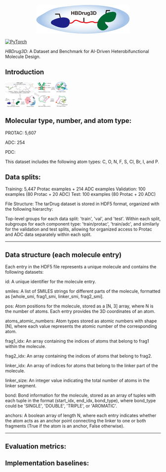 <p align="center">
    <img src="https://raw.githubusercontent.com/LiZhang30/HBDrug3D/main/images/logo.svg" alt="log" width="60%" />
    <br/>
</p>

<a href="https://pytorch.org/get-started/locally/"><img alt="PyTorch" src="https://img.shields.io/badge/PyTorch-ee4c2c?logo=pytorch&logoColor=white"></a>
</p>

_HBDrug3D_: A Dataset and Benchmark for AI-Driven Heterobifunctional Molecule Design.

## Introduction

<img src="https://raw.githubusercontent.com/LiZhang30/HBDrug3D/main/images/Figure 1.png" alt="Cover" width="40%" />

## Molecular type, number, and atom type:

PROTAC: 5,607    

ADC: 254

PDC: 

This dataset includes the following atom types:
C, O, N, F, S, Cl, Br, I, and P.

## Data splits:
Training: 5,447 Protac examples + 214 ADC examples
Validation: 100 examples (80 Protac + 20 ADC)
Test: 100 examples (80 Protac + 20 ADC)

File Structure: The tarDrug dataset is stored in HDF5 format, organized with the following hierarchy:

Top-level groups for each data split: 'train', 'val', and 'test'.
Within each split, subgroups for each component type:
'train/protac', 'train/adc', and similarly for the validation and test splits, allowing for organized access to Protac and ADC data separately within each split.

---

## Data structure (each molecule entry)

Each entry in the HDF5 file represents a unique molecule and contains the following datasets:

id: A unique identifier for the molecule entry.

smiles: A list of SMILES strings for different parts of the molecule, formatted as [whole_smi, frag1_smi, linker_smi, frag2_smi].

pos: Atom positions for the molecule, stored as a [N, 3] array, where N is the number of atoms. Each entry provides the 3D coordinates of an atom.

atoms_atomic_numbers: Atom types stored as atomic numbers with shape [N], where each value represents the atomic number of the corresponding atom.

frag1_idx: An array containing the indices of atoms that belong to frag1 within the molecule.

frag2_idx: An array containing the indices of atoms that belong to frag2.

linker_idx: An array of indices for atoms that belong to the linker part of the molecule.

linker_size: An integer value indicating the total number of atoms in the linker segment.

bond: Bond information for the molecule, stored as an array of tuples with each tuple in the format (start_idx, end_idx, bond_type), where bond_type could be 'SINGLE', 'DOUBLE', 'TRIPLE', or 'AROMATIC'.

anchors: A boolean array of length N, where each entry indicates whether the atom acts as an anchor point connecting the linker to one or both fragments (True if the atom is an anchor, False otherwise).

---

## Evaluation metrics:

## Implementation baselines:
